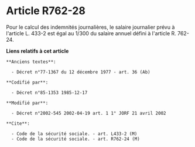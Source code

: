 # Article R762-28

Pour le calcul des indemnités journalières, le salaire journalier prévu à l'article L. 433-2 est égal au 1/300 du salaire
annuel défini à l'article R. 762-24.

**Liens relatifs à cet article**

	**Anciens textes**:

	  - Décret n°77-1367 du 12 décembre 1977 - art. 36 (Ab)

	**Codifié par**:

	  - Décret n°85-1353 1985-12-17

	**Modifié par**:

	  - Décret n°2002-545 2002-04-19 art. 1 1° JORF 21 avril 2002

	**Cite**:

	  - Code de la sécurité sociale. - art. L433-2 (M)
	  - Code de la sécurité sociale. - art. R762-24 (M)
